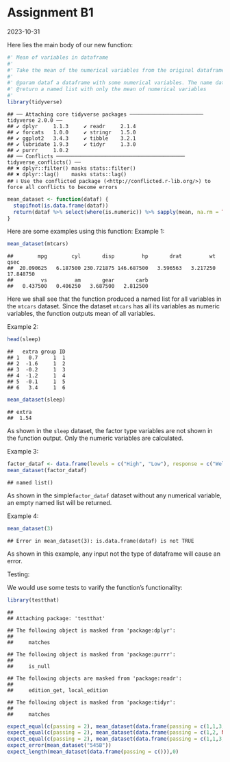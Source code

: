 Assignment B1
================
2023-10-31

Here lies the main body of our new function:

``` r
#' Mean of variables in dataframe
#' 
#' Take the mean of the numerical variables from the original dataframe and return a named list
#'
#' @param dataf a dataframe with some numerical variables. The name dataf is used here to short for dataframe
#' @return a named list with only the mean of numerical variables
#'
library(tidyverse)
```

    ## ── Attaching core tidyverse packages ──────────────────────── tidyverse 2.0.0 ──
    ## ✔ dplyr     1.1.3     ✔ readr     2.1.4
    ## ✔ forcats   1.0.0     ✔ stringr   1.5.0
    ## ✔ ggplot2   3.4.3     ✔ tibble    3.2.1
    ## ✔ lubridate 1.9.3     ✔ tidyr     1.3.0
    ## ✔ purrr     1.0.2     
    ## ── Conflicts ────────────────────────────────────────── tidyverse_conflicts() ──
    ## ✖ dplyr::filter() masks stats::filter()
    ## ✖ dplyr::lag()    masks stats::lag()
    ## ℹ Use the conflicted package (<http://conflicted.r-lib.org/>) to force all conflicts to become errors

``` r
mean_dataset <- function(dataf) {
  stopifnot(is.data.frame(dataf))
  return(dataf %>% select(where(is.numeric)) %>% sapply(mean, na.rm = TRUE))
}
```

Here are some examples using this function: Example 1:

``` r
mean_dataset(mtcars)
```

    ##        mpg        cyl       disp         hp       drat         wt       qsec 
    ##  20.090625   6.187500 230.721875 146.687500   3.596563   3.217250  17.848750 
    ##         vs         am       gear       carb 
    ##   0.437500   0.406250   3.687500   2.812500

Here we shall see that the function produced a named list for all
variables in the `mtcars` dataset. Since the dataset `mtcars` has all
its variables as numeric variables, the function outputs mean of all
variables.

Example 2:

``` r
head(sleep)
```

    ##   extra group ID
    ## 1   0.7     1  1
    ## 2  -1.6     1  2
    ## 3  -0.2     1  3
    ## 4  -1.2     1  4
    ## 5  -0.1     1  5
    ## 6   3.4     1  6

``` r
mean_dataset(sleep)
```

    ## extra 
    ##  1.54

As shown in the `sleep` dataset, the factor type variables are not shown
in the function output. Only the numeric variables are calculated.

Example 3:

``` r
factor_dataf <- data.frame(levels = c("High", "Low"), response = c("Well", "Poor"))
mean_dataset(factor_dataf)
```

    ## named list()

As shown in the simple`factor_dataf` dataset without any numerical
variable, an empty named list will be returned.

Example 4:

``` r
mean_dataset(3)
```

    ## Error in mean_dataset(3): is.data.frame(dataf) is not TRUE

As shown in this example, any input not the type of dataframe will cause
an error.

Testing:

We would use some tests to varify the function’s functionality:

``` r
library(testthat)
```

    ## 
    ## Attaching package: 'testthat'

    ## The following object is masked from 'package:dplyr':
    ## 
    ##     matches

    ## The following object is masked from 'package:purrr':
    ## 
    ##     is_null

    ## The following objects are masked from 'package:readr':
    ## 
    ##     edition_get, local_edition

    ## The following object is masked from 'package:tidyr':
    ## 
    ##     matches

``` r
expect_equal(c(passing = 2), mean_dataset(data.frame(passing = c(1,1,3,3))))
expect_equal(c(passing = 2), mean_dataset(data.frame(passing = c(1,2, NA, 3))))
expect_equal(c(passing = 2), mean_dataset(data.frame(passing = c(1,1,3,3), frac = c("First", "Second", "Third", "Fourth"))))
expect_error(mean_dataset("545B"))
expect_length(mean_dataset(data.frame(passing = c())),0)
```
